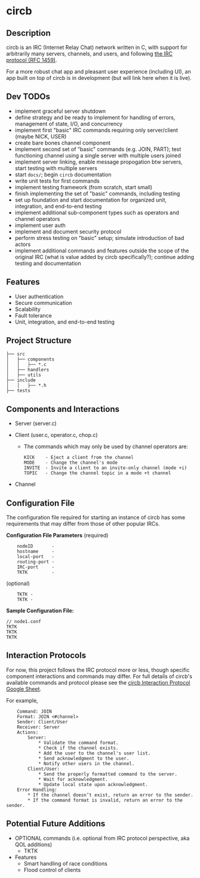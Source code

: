 # circb

## Description

circb is an IRC (Internet Relay Chat) network written in C, with support for arbitrarily many servers, channels, and users, and following [the IRC protocol (RFC 1459)](https://www.rfc-editor.org/rfc/rfc1459.html).

For a more robust chat app and pleasant user experience (including UI), an app built on top of circb is in development (but will link here when it is live).

## Dev TODOs

* implement graceful server shutdown
* define strategy and be ready to implement for handling of errors, management of state, I/O, and concurrency
* implement first "basic" IRC commands requiring only server/client (maybe NICK, USER)
* create bare bones channel component
* implement second set of "basic" commands (e.g. JOIN, PART); test functioning channel using a single server with multiple users joined
* implement server linking, enable message propogation btw servers, start testing with multiple servers
* start `docs/`; begin `circb` documentation
* write unit tests for first commands
* implement testing framework (from scratch, start small)
* finish implementing the set of "basic" commands, including testing
* set up foundation and start documentation for organized unit, integration, and end-to-end testing
* implement additional sub-component types such as operators and channel operators
* implement user auth
* implement and document security protocol
* perform stress testing on "basic" setup; simulate introduction of bad actors
* implement additional commands and features outside the scope of the original IRC (what is value added by circb specifically?); continue adding testing and documentation

## Features

* User authentication
* Secure communication
* Scalability
* Fault tolerance
* Unit, integration, and end-to-end testing

## Project Structure

```text
├── src
│   ├── components
│   │   ├── *.c
│   ├── handlers 
│   ├── utils
├── include
│   │   ├── *.h
├── tests
```

## Components and Interactions

* Server (server.c)
* Client (user.c, operator.c, chop.c)
  * The commands which may only be used by channel operators are:

    ```text
    KICK    - Eject a client from the channel
    MODE    - Change the channel's mode
    INVITE  - Invite a client to an invite-only channel (mode +i)
    TOPIC   - Change the channel topic in a mode +t channel
    ```

* Channel

## Configuration File

The configuration file required for starting an instance of circb has some requirements that may differ from those of other popular IRCs.

**Configuration File Parameters**
(required)

```text
    nodeID       -
    hostname     -
    local-port   -
    routing-port -
    IRC-port     -
    TKTK         -
```

(optional)

```text
    TKTK -
    TKTK -
```

**Sample Configuration File:**

```text
// node1.conf
TKTK
TKTK
TKTK
```

## Interaction Protocols

For now, this project follows the IRC protocol more or less, though specific component interactions and commands may differ. For full details of circb's available commands and protocol please see the [circb Interaction Protocol Google Sheet](https://docs.google.com/spreadsheets/d/1ZwGiwEt0Bo0nahpE2eTKUP_niFaKW3wwh9WVr5oVtIc).

For example,

```text
    Command: JOIN
    Format: JOIN <#channel>
    Sender: Client/User
    Receiver: Server
    Actions:
        Server:
            * Validate the command format.
            * Check if the channel exists.
            * Add the user to the channel's user list.
            * Send acknowledgment to the user.
            * Notify other users in the channel.
        Client/User:
            * Send the properly formatted command to the server.
            * Wait for acknowledgment.
            * Update local state upon acknowledgment.
    Error Handling:
        * If the channel doesn’t exist, return an error to the sender.
        * If the command format is invalid, return an error to the sender.
```

## Potential Future Additions

* OPTIONAL commands (i.e. optional from IRC protocol perspective, aka QOL additions)
  * TKTK
* Features
  * Smart handling of race conditions
  * Flood control of clients
